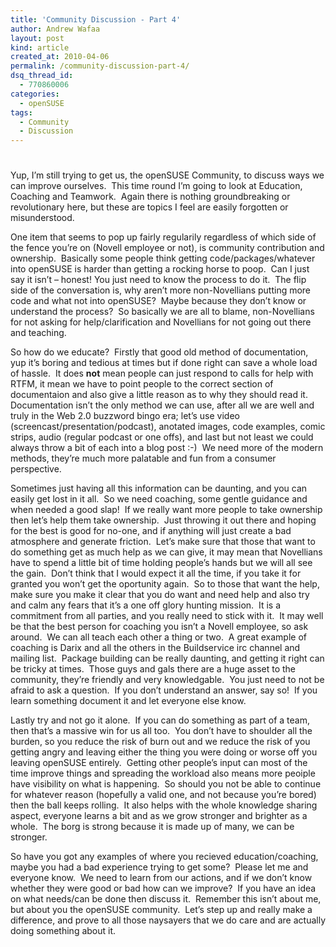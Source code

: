 ```yaml
---
title: 'Community Discussion - Part 4'
author: Andrew Wafaa
layout: post
kind: article
created_at: 2010-04-06
permalink: /community-discussion-part-4/
dsq_thread_id:
  - 770860006
categories:
  - openSUSE
tags:
  - Community
  - Discussion
---
```

# 

Yup, I’m still trying to get us, the openSUSE Community, to discuss ways we can improve ourselves.  This time round I’m going to look at Education, Coaching and Teamwork.  Again there is nothing groundbreaking or revolutionary here, but these are topics I feel are easily forgotten or misunderstood.

One item that seems to pop up fairly regularily regardless of which side of the fence you’re on (Novell employee or not), is community contribution and ownership.  Basically some people think getting code/packages/whatever into openSUSE is harder than getting a rocking horse to poop.  Can I just say it isn’t – honest! You just need to know the process to do it.  The flip side of the conversation is, why aren’t more non-Novellians putting more code and what not into openSUSE?  Maybe because they don’t know or understand the process?  So basically we are all to blame, non-Novellians for not asking for help/clarification and Novellians for not going out there and teaching.

So how do we educate?  Firstly that good old method of documentation, yup it’s boring and tedious at times but if done right can save a whole load of hassle.  It does **not** mean people can just respond to calls for help with RTFM, it mean we have to point people to the correct section of documentaion and also give a little reason as to why they should read it.  Documentation isn’t the only method we can use, after all we are well and truly in the Web 2.0 buzzword bingo era; let’s use video (screencast/presentation/podcast), anotated images, code examples, comic strips, audio (regular podcast or one offs), and last but not least we could always throw a bit of each into a blog post :-)  We need more of the modern methods, they’re much more palatable and fun from a consumer perspective.

Sometimes just having all this information can be daunting, and you can easily get lost in it all.  So we need coaching, some gentle guidance and when needed a good slap!  If we really want more people to take ownership then let’s help them take ownership.  Just throwing it out there and hoping for the best is good for no-one, and if anything will just create a bad atmosphere and generate friction.  Let’s make sure that those that want to do something get as much help as we can give, it may mean that Novellians have to spend a little bit of time holding people’s hands but we will all see the gain.  Don’t think that I would expect it all the time, if you take it for granted you won’t get the oportunity again.  So to those that want the help, make sure you make it clear that you do want and need help and also try and calm any fears that it’s a one off glory hunting mission.  It is a commitment from all parties, and you really need to stick with it.  It may well be that the best person for coaching you isn’t a Novell employee, so ask around.  We can all teach each other a thing or two.  A great example of coaching is Darix and all the others in the Buildservice irc channel and mailing list.  Package building can be really daunting, and getting it right can be tricky at times.  Those guys and gals there are a huge asset to the community, they’re friendly and very knowledgable.  You just need to not be afraid to ask a question.  If you don’t understand an answer, say so!  If you learn something document it and let everyone else know.

Lastly try and not go it alone.  If you can do something as part of a team, then that’s a massive win for us all too.  You don’t have to shoulder all the burden, so you reduce the risk of burn out and we reduce the risk of you getting angry and leaving either the thing you were doing or worse off you leaving openSUSE entirely.  Getting other people’s input can most of the time improve things and spreading the workload also means more peoiple have visibility on what is happening.  So should you not be able to continue for whatever reason (hopefully a valid one, and not because you’re bored) then the ball keeps rolling.  It also helps with the whole knowledge sharing aspect, everyone learns a bit and as we grow stronger and brighter as a whole.  The borg is strong because it is made up of many, we can be stronger.

So have you got any examples of where you recieved education/coaching, maybe you had a bad experience trying to get some?  Please let me and everyone know.  We need to learn from our actions, and if we don’t know whether they were good or bad how can we improve?  If you have an idea on what needs/can be done then discuss it.  Remember this isn’t about me, but about you the openSUSE community.  Let’s step up and really make a difference, and prove to all those naysayers that we do care and are actually doing something about it.

